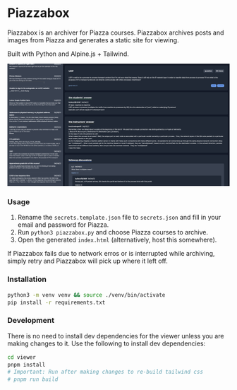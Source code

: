 # Piazzabox

Piazzabox is an archiver for Piazza courses. Piazzabox archives posts and
images from Piazza and generates a static site for viewing.

Built with Python and Alpine.js + Tailwind.

![screenshot](screenshot.png)

### Usage

1. Rename the `secrets.template.json` file to `secrets.json` and fill in your
   email and password for Piazza.
2. Run `python3 piazzabox.py` and choose Piazza courses to archive.
3. Open the generated `index.html` (alternatively, host this somewhere).

If Piazzabox fails due to network erros or is interrupted while archiving,
simply retry and Piazzabox will pick up where it left off.

### Installation

```sh
python3 -m venv venv && source ./venv/bin/activate
pip install -r requirements.txt
```

### Development

There is no need to install dev dependencies for the viewer unless you are
making changes to it. Use the following to install dev dependencies:

```sh
cd viewer
pnpm install
# Important: Run after making changes to re-build tailwind css
# pnpm run build
```
